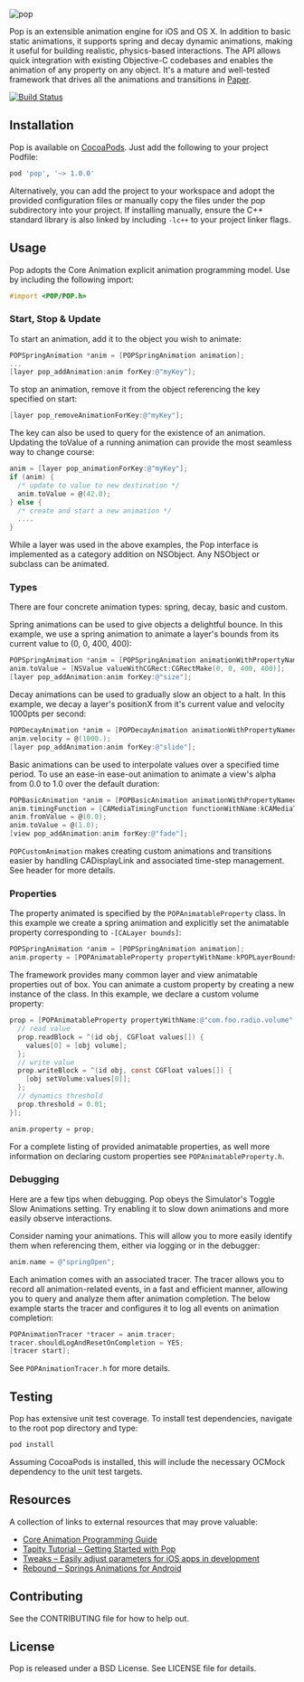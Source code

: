 ![pop](https://github.com/facebook/pop/blob/master/Images/pop.gif?raw=true)

Pop is an extensible animation engine for iOS and OS X. In addition to basic static animations, it supports spring and decay dynamic animations, making it useful for building realistic, physics-based interactions. The API allows quick integration with existing Objective-C codebases and enables the animation of any property on any object. It's a mature and well-tested framework that drives all the animations and transitions in [Paper](http://www.facebook.com/paper).

[![Build Status](https://travis-ci.org/facebook/pop.svg)](https://travis-ci.org/facebook/pop)

## Installation

Pop is available on [CocoaPods](http://cocoapods.org). Just add the following to your project Podfile:

```ruby
pod 'pop', '~> 1.0.0'
```
Alternatively, you can add the project to your workspace and adopt the provided configuration files or manually copy the files under the pop subdirectory into your project. If installing manually, ensure the C++ standard library is also linked by including `-lc++` to your project linker flags.

## Usage

Pop adopts the Core Animation explicit animation programming model. Use by including the following import:

```objective-c
#import <POP/POP.h>
```

### Start, Stop & Update

To start an animation, add it to the object you wish to animate:

```objective-c
POPSpringAnimation *anim = [POPSpringAnimation animation];
...
[layer pop_addAnimation:anim forKey:@"myKey"];
```

To stop an animation, remove it from the object referencing the key specified on start:

```objective-c
[layer pop_removeAnimationForKey:@"myKey"];
```

The key can also be used to query for the existence of an animation. Updating the toValue of a running animation can provide the most seamless way to change course:

```objective-c
anim = [layer pop_animationForKey:@"myKey"];
if (anim) {
  /* update to value to new destination */
  anim.toValue = @(42.0);
} else {
  /* create and start a new animation */
  ....
}
```

While a layer was used in the above examples, the Pop interface is implemented as a category addition on NSObject. Any NSObject or subclass can be animated.

### Types

There are four concrete animation types: spring, decay, basic and custom.

Spring animations can be used to give objects a delightful bounce. In this example, we use a spring animation to animate a layer's bounds from its current value to (0, 0, 400, 400):

```objective-c
POPSpringAnimation *anim = [POPSpringAnimation animationWithPropertyNamed:kPOPLayerBounds];
anim.toValue = [NSValue valueWithCGRect:CGRectMake(0, 0, 400, 400)];
[layer pop_addAnimation:anim forKey:@"size"];
```
Decay animations can be used to gradually slow an object to a halt. In this example, we decay a layer's positionX from it's current value and velocity 1000pts per second:

```objective-c
POPDecayAnimation *anim = [POPDecayAnimation animationWithPropertyNamed:kPOPLayerPositionX];
anim.velocity = @(1000.);
[layer pop_addAnimation:anim forKey:@"slide"];
```

Basic animations can be used to interpolate values over a specified time period. To use an ease-in ease-out animation to animate a view's alpha from 0.0 to 1.0 over the default duration:
```objective-c
POPBasicAnimation *anim = [POPBasicAnimation animationWithPropertyNamed:kPOPViewAlpha];
anim.timingFunction = [CAMediaTimingFunction functionWithName:kCAMediaTimingFunctionEaseInEaseOut];
anim.fromValue = @(0.0);
anim.toValue = @(1.0);
[view pop_addAnimation:anim forKey:@"fade"];
```
`POPCustomAnimation` makes creating custom animations and transitions easier by handling CADisplayLink and associated time-step management. See header for more details.


### Properties

The property animated is specified by the `POPAnimatableProperty` class. In this example we create a spring animation and explicitly set the animatable property corresponding to `-[CALayer bounds]`:

```objective-c
POPSpringAnimation *anim = [POPSpringAnimation animation];
anim.property = [POPAnimatableProperty propertyWithName:kPOPLayerBounds];
```

The framework provides many common layer and view animatable properties out of box. You can animate a custom property by creating a new instance of the class. In this example, we declare a custom volume property:

```objective-c
prop = [POPAnimatableProperty propertyWithName:@"com.foo.radio.volume" initializer:^(POPMutableAnimatableProperty *prop) {
  // read value
  prop.readBlock = ^(id obj, CGFloat values[]) {
    values[0] = [obj volume];
  };
  // write value
  prop.writeBlock = ^(id obj, const CGFloat values[]) {
    [obj setVolume:values[0]];
  };
  // dynamics threshold
  prop.threshold = 0.01;
}];

anim.property = prop;
```

For a complete listing of provided animatable properties, as well more information on declaring custom properties see `POPAnimatableProperty.h`.


### Debugging

Here are a few tips when debugging. Pop obeys the Simulator's Toggle Slow Animations setting. Try enabling it to slow down animations and more easily observe interactions.

Consider naming your animations. This will allow you to more easily identify them when referencing them, either via logging or in the debugger:

```objective-c
anim.name = @"springOpen";
```

Each animation comes with an associated tracer. The tracer allows you to record all animation-related events, in a fast and efficient manner, allowing you to query and analyze them after animation completion. The below example starts the tracer and configures it to log all events on animation completion:

```objective-c
POPAnimationTracer *tracer = anim.tracer;
tracer.shouldLogAndResetOnCompletion = YES;
[tracer start];
```

See `POPAnimationTracer.h` for more details.

## Testing

Pop has extensive unit test coverage. To install test dependencies, navigate to the root pop directory and type:

```sh
pod install
```

Assuming CocoaPods is installed, this will include the necessary OCMock dependency to the unit test targets.

## Resources

A collection of links to external resources that may prove valuable:

* [Core Animation Programming Guide](https://developer.apple.com/library/mac/documentation/Cocoa/Conceptual/CoreAnimation_guide/Introduction/Introduction.html)
* [Tapity Tutorial – Getting Started with Pop](http://tapity.com/tutorial-getting-started-with-pop/)
* [Tweaks – Easily adjust parameters for iOS apps in development](https://github.com/facebook/tweaks)
* [Rebound – Springs Animations for Android](http://facebook.github.io/rebound/)


## Contributing
See the CONTRIBUTING file for how to help out.

## License

Pop is released under a BSD License. See LICENSE file for details.

